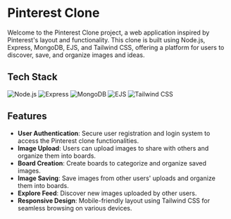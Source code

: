 
# Pinterest Clone

Welcome to the Pinterest Clone project, a web application inspired by Pinterest's layout and functionality. This clone is built using Node.js, Express, MongoDB, EJS, and Tailwind CSS, offering a platform for users to discover, save, and organize images and ideas.

## Tech Stack

![Node.js](https://img.shields.io/badge/Node.js-%2343853D.svg?style=for-the-badge&logo=node.js)
![Express](https://img.shields.io/badge/Express.js-%23404d59.svg?style=for-the-badge)
![MongoDB](https://img.shields.io/badge/MongoDB-%234ea94b.svg?style=for-the-badge&logo=mongodb)
![EJS](https://img.shields.io/badge/EJS-%234ea94b.svg?style=for-the-badge)
![Tailwind CSS](https://img.shields.io/badge/Tailwind_CSS-%2338B2AC.svg?style=for-the-badge&logo=tailwind-css)

## Features

- **User Authentication**: Secure user registration and login system to access the Pinterest clone functionalities.
- **Image Upload**: Users can upload images to share with others and organize them into boards.
- **Board Creation**: Create boards to categorize and organize saved images.
- **Image Saving**: Save images from other users' uploads and organize them into boards.
- **Explore Feed**: Discover new images uploaded by other users.
- **Responsive Design**: Mobile-friendly layout using Tailwind CSS for seamless browsing on various devices.


